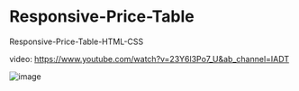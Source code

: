 # Responsive-Price-Table
Responsive-Price-Table-HTML-CSS

video: https://www.youtube.com/watch?v=23Y6l3Po7_U&ab_channel=IADT

![image](https://user-images.githubusercontent.com/65735895/153702666-ed033af9-3f4f-478e-8df2-90a30094df2e.png)
